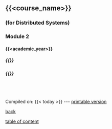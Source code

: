 <br>

## {{<course_name>}}
### **(for Distributed Systems)**

### Module 2

####  {{<academic_year>}}

##### {{<gc>}}

##### {{<mm>}}


<br>

<br>

Compiled on: {{< today >}} --- [<i class="fa fa-print" aria-hidden="true"></i> printable version](?print-pdf&pdfSeparateFragments=false)

[<i class="fa fa-undo" aria-hidden="true"></i> back](..)

[<i class="fa fa-arrow-right" aria-hidden="true"></i> table of content](#module-contents-and-action-plan)
